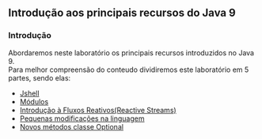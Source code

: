 ## Introdução aos principais recursos do Java 9

### Introdução
Abordaremos neste laboratório os principais recursos introduzidos no Java 9.<br/>
Para melhor compreensão do conteudo dividiremos este laboratório em 5 partes, sendo elas:
 * [Jshell](./parte1/)
 * [Módulos](./parte2/)
 * [Introdução à Fluxos Reativos(Reactive Streams)](./parte3/)
 * [Pequenas modificações na linguagem](./parte4/)
 * [Novos métodos classe Optional](./parte5/)